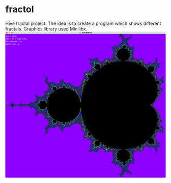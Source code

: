 # fractol
Hive fractal project. The idea is to create a program which shows different fractals. Graphics library used Minilibx.
![Mandelbrot](mandelbrot.png)
